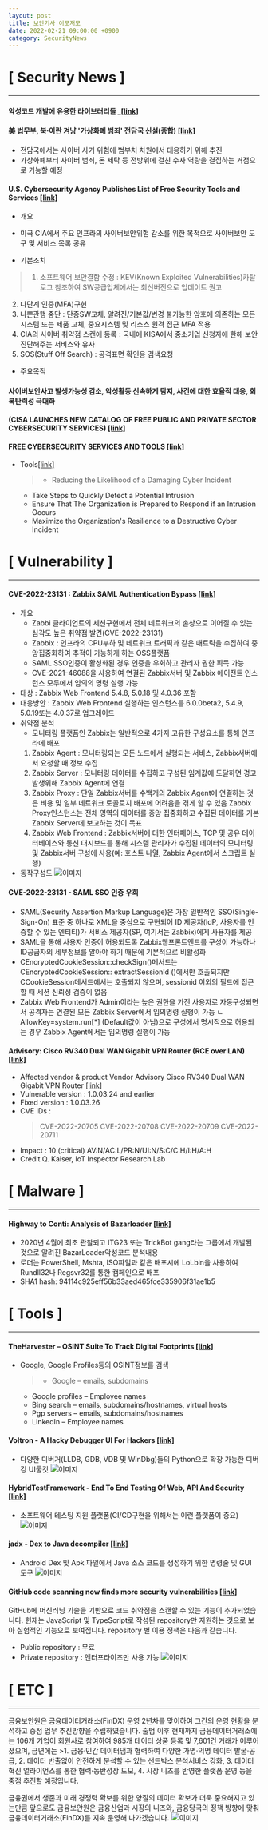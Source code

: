 ```yaml
---
layout: post
title: 보안기사 이모저모
date: 2022-02-21 09:00:00 +0900
category: SecurityNews
---
```



# [ Security News ]
---
#### 악성코드 개발에 유용한 라이브러리들 _[[link]](https://hackyboiz.github.io/2022/02/20/idioth/useful_libs_for_malware_dev/?fbclid=IwAR1whsT36JYNih53w9ocvuBJE7gmTv3RaiL82yw-AcNn9VtcNXTU4cFcTsI)

#### 美 법무부, 북·이란 겨냥 '가상화폐 범죄' 전담국 신설(종합) [[link]](https://www.yna.co.kr/view/AKR20220218007600071?input=1195m&fbclid=IwAR3fYr99gEWk9SNmf5h__oCz7U_AjvNrgOv3dJsFE14ljdo-yj47qYFmMrI)
- 전담국에서는 사이버 사기 위험에 범부처 차원에서 대응하기 위해 추진
- 가상화폐부터 사이버 범죄, 돈 세탁 등 전방위에 걸친 수사 역량을 결집하는 거점으로 기능할 예정

#### U.S. Cybersecurity Agency Publishes List of Free Security Tools and Services [[link]](https://thehackernews.com/2022/02/us-cybersecurity-agency-publishes-list.html?fbclid=IwAR1xPDUJqo3bHKMedRH-EiDkxgLHo5dSlcq315GpMFi1AnECEEg6JPu5wEQ)
+ 개요
- 미국 CIA에서 주요 인프라의 사이버보안위험 감소를 위한 목적으로 사이버보안 도구 및 서비스 목록 공유
+ 기본조치
> 1. 소프트웨어 보안결함 수정 : KEV(Known Exploited Vulnerabilities)카탈로그 참조하여 SW공급업체에서는 최신버전으로 업데이트 권고
2. 다단계 인증(MFA)구현
3. 나쁜관행 중단 : 단종SW교체, 알려진/기본값/변경 불가능한 암호에 의존하는 모든 시스템 또는 제품 교체, 중요시스템 및 리소스 원격 접근 MFA 적용
4. CIA의 사이버 취약점 스캔에 등록 : 국내에 KISA에서 중소기업 신청자에 한해 보안진단해주는 서비스와 유사
5. SOS(Stuff Off Search) : 공격표면 확인용 검색요청

+ 주요목적
#### 사이버보안사고 발생가능성 감소, 악성활동 신속하게 탐지, 사건에 대한 효율적 대응, 회복탄력성 극대화
#### (CISA LAUNCHES NEW CATALOG OF FREE PUBLIC AND PRIVATE SECTOR CYBERSECURITY SERVICES) [[link]](https://www.cisa.gov/news/2022/02/18/cisa-launches-new-catalog-free-public-and-private-sector-cybersecurity-services)

#### FREE CYBERSECURITY SERVICES AND TOOLS [[link]](https://www.cisa.gov/free-cybersecurity-services-and-tools)
+ Tools[[link]](https://www.cisa.gov/free-cybersecurity-services-and-tools)
	> - Reducing the Likelihood of a Damaging Cyber Incident
	- Take Steps to Quickly Detect a Potential Intrusion
	- Ensure That The Organization is Prepared to Respond if an Intrusion Occurs
	- Maximize the Organization's Resilience to a Destructive Cyber Incident
	

# [ Vulnerability ]
---
#### CVE-2022-23131 : Zabbix SAML Authentication Bypass [[link]](https://blog.sonarsource.com/zabbix-case-study-of-unsafe-session-storage?fbclid=IwAR2JoUQJNssYaCSw8gUba01uYF2DiP3Ua5Dbl4Oj5KAx0QNLLaeccV7AYFA)
+ 개요
	- Zabbi 클라이언트의 세션구현에서 전체 네트워크의 손상으로 이어질 수 있는 심각도 높은 취약점 발견(CVE-2022-23131)
	* Zabbix : 인프라의 CPU부하 및 네트워크 트래픽과 같은 매트릭을 수집하여 중앙집중화하여 추적이 가능하게 하는 OSS플랫폼
	- SAML SSO인증이 활성화된 경우 인증을 우회하고 관리자 권한 획득 가능
	- CVE-2021-46088을 사용하여 연결된 Zabbix서버 및 Zabbix 에이전트 인스턴스 모두에서 임의의 명령 실행 가능
+ 대상 : Zabbix Web Frontend 5.4.8, 5.0.18 및 4.0.36 포함
+ 대응방안 : Zabbix Web Frontend 실행하는 인스턴스를 6.0.0beta2, 5.4.9, 5.0.19또는 4.0.37로 업그레이드
+ 취약점 분석
	- 모니터링 플랫폼인 Zabbix는 일반적으로 4가지 고유한 구성요소를 통해 인프라에 배포
	1. Zabbix Agent : 모니터링되는 모든 노드에서 실행되는 서비스, Zabbix서버에서 요청할 때 정보 수집
	2. Zabbix Server : 모니터링 데이터를 수집하고 구성된 임계값에 도달하면 경고 발생위해 Zabbix Agent에 연결
	3. Zabbix Proxy : 단일 Zabbix서버를 수백개의 Zabbix  Agent에 연결하는 것은 비용 및 일부 네트워크 토콜로지 배포에 어려움을 겪게 할 수 있음
	Zabbix Proxy인스턴스는 전체 영역의 데이터를 중앙 집중화하고 수집된 데이터를 기본 Zabbix Server에 보고하는 것이 목표
	4. Zabbix Web Frontend : Zabbix서버에 대한 인터페이스, TCP 및 공유 데이터베이스와 통신
	대시보드를 통해 시스템 관리자가 수집된 데이터의 모니터링 및 Zabbix서버 구성에 사용(예: 호스트 나열, Zabbix Agent에서 스크립트 실행)
+ 동작구성도
![이미지](https://github.com/SecurityMgr/securitymgr.github.io/blob/main/_img/2022/220221_1.png?raw=true)

#### CVE-2022-23131 - SAML SSO 인증 우회
- SAML(Security Assertion Markup Language)은 가장 일반적인 SSO(Single-Sign-On) 표준 중 하나로 XML을 중심으로 구현되어 ID 제공자(IdP, 사용자를 인증할 수 있는 엔티티)가 서비스 제공자(SP, 여기서는 Zabbix)에게 사용자를 제공
- SAML을 통해 사용자 인증이 허용되도록 Zabbix웹프론트엔드를 구성이 가능하나 ID공급자의 세부정보를 알아야 하기 때문에 기본적으로 비활성화
- CEncryptedCookieSession::checkSign()메서드는 CEncryptedCookieSession:: extractSessionId ()에서만 호출되지만 CCookieSession메서드에서는 호출되지 않으며, sessionid 이외의 필드에 접근할 때 세션 신뢰성 검증이 없음
- Zabbix Web Frontend가 Admin이라는 높은 권한을 가진 사용자로 자동구성되면서 공격자는 연결된 모든 Zabbix Server에서 임의명령 실행이 가능
ㄴ AllowKey=system.run[*] (Default값이 아님)으로 구성에서 명시적으로 허용되는 경우 Zabbix Agent에서는 임의명령 실행이 가능

#### Advisory: Cisco RV340 Dual WAN Gigabit VPN Router (RCE over LAN) [[link]](https://www.iot-inspector.com/blog/advisory-cisco-rv340-dual-wan-gigabit-vpn-router-rce-over-lan/?fbclid=IwAR15YUQ_Qx89e5E2V8vxZRJNlcFpSu7B6bY-dCev3i8cQSglrhvhVl5gXJQ)
- Affected vendor & product Vendor Advisory	Cisco RV340 Dual WAN Gigabit VPN Router [[link]](https://www.cisco.com/c/en/us/support/docs/csa/cisco-sa-smb-mult-vuln-KA9PK6D.html)
- Vulnerable version : 1.0.03.24 and earlier
- Fixed version	: 1.0.03.26
- CVE IDs : 
	> CVE-2022-20705
	CVE-2022-20708
	CVE-2022-20709
	CVE-2022-20711
- Impact : 10 (critical) AV:N/AC:L/PR:N/UI:N/S:C/C:H/I:H/A:H
- Credit Q. Kaiser, IoT Inspector Research Lab


# [ Malware ]
---
#### Highway to Conti: Analysis of Bazarloader [[link]](https://elis531989.medium.com/highway-to-conti-analysis-of-bazarloader-26368765689d)
- 2020년 4월에 최초 관찰되고 ITG23 또는 TrickBot gang라는 그룹에서 개발된 것으로 알려진 BazarLoader악성코드 분석내용
- 로더는 PowerShell, Mshta, ISO파일과 같은 배포시에 LoLbin을 사용하여 Rundll32나 Regsvr32를 통한 캠페인으로 배포
- SHA1 hash: 94114c925eff56b33aed465fce335906f31ae1b5

# [ Tools ]
---
#### TheHarvester – OSINT Suite To Track Digital Footprints [[link]](https://hackersonlineclub.com/theharvester-osint-suite-to-track-digital-footprints/?fbclid=IwAR05iAumlV37wyMW-h8p9jTZCDkQWwuqG24cILWBMTh3dJ596TSY2l9Bq1I)
- Google, Google Profiles등의 OSINT정보를 검색
	> + Google – emails, subdomains
	+ Google profiles – Employee names
	+ Bing search – emails, subdomains/hostnames, virtual hosts
	+ Pgp servers – emails, subdomains/hostnames
	+ LinkedIn – Employee names

#### Voltron - A Hacky Debugger UI For Hackers [[link]](https://www.kitploit.com/2022/02/voltron-hacky-debugger-ui-for-hackers.html?fbclid=IwAR3s5yHBO3TOmDgX0BLsyKYgCHh6VbPLCbe8hJ72c5ZNnb5p74CZP7e9MI8)
- 다양한 디버거(LLDB, GDB, VDB 및 WinDbg)들의 Python으로 확장 가능한 디버깅 UI툴킷
![이미지](https://github.com/SecurityMgr/securitymgr.github.io/blob/main/_img/2022/220221_2.png?raw=true)

#### HybridTestFramework - End To End Testing Of Web, API And Security [[link]](https://www.kitploit.com/2022/02/hybridtestframework-end-to-end-testing.html?fbclid=IwAR10GJLfC7U0zSr1lPjHiIGpVKZSx4IQn49oL9t8s7MgBi1H0voHM5cpalU)
- 소프트웨어 테스팅 지원 플랫폼(CI/CD구현을 위해서는 이런 플랫폼이 중요)
![이미지](https://github.com/SecurityMgr/securitymgr.github.io/blob/main/_img/2022/220221_3.png?raw=true)

#### jadx - Dex to Java decompiler [[link]](https://github.com/skylot/jadx)
- Android Dex 및 Apk 파일에서 Java 소스 코드를 생성하기 위한 명령줄 및 GUI 도구
![이미지](https://github.com/SecurityMgr/securitymgr.github.io/blob/main/_img/2022/220221_4.jpg?raw=true)

#### GitHub code scanning now finds more security vulnerabilities [[link]](https://www.bleepingcomputer.com/news/security/github-code-scanning-now-finds-more-security-vulnerabilities/?fbclid=IwAR2jq9X7-Tsx2aqfO9uC7oJql0hXHUOuHXBPfY_cyfX3QupEIWPCGkxMUbk)
GitHub에 머신러닝 기술을 기반으로 코드 취약점을 스캔할 수 있는 기능이 추가되었습니다.
현재는 JavaScript 및 TypeScript로 작성된 repository만 지원하는 것으로 보아 실험적인 기능으로 보여집니다.
repository 별 이용 정책은 다음과 같습니다.
- Public repository : 무료
- Private repository : 엔터프라이즈만 사용 가능
![이미지](https://github.com/SecurityMgr/securitymgr.github.io/blob/main/_img/2022/220221_5.jpg?raw=true)
 

# [ ETC ]
---
금융보안원은 금융데이터거래소(FinDX) 운영 2년차를 맞이하여 그간의 운영 현황을 분석하고 중점 업무 추진방향을 수립하였습니다.
출범 이후 현재까지 금융데이터거래소에는 106개 기업이 회원사로 참여하여 985개 데이터 상품 등록 및 7,601건 거래가 이루어졌으며,
금년에는 
	>1. 금융‧민간 데이터댐과 협력하여 다양한 가명‧익명 데이터 발굴‧공급, 
	2. 데이터 반출없이 안전하게 분석할 수 있는 샌드박스 분석서비스 강화, 
	3. 데이터 혁신 얼라이언스를 통한 협력‧동반성장 도모, 
	4. 시장 니즈를 반영한 플랫폼 운영 등을 중점 추진할 예정입니다.

금융권에서 생존과 미래 경쟁력 확보를 위한 양질의 데이터 확보가 더욱 중요해지고 있는만큼 앞으로도 금융보안원은 금융산업과 시장의 니즈와, 금융당국의 정책 방향에 맞춰 금융데이터거래소(FinDX)를 지속 운영해 나가겠습니다.
![이미지](https://github.com/SecurityMgr/securitymgr.github.io/blob/main/_img/2022/220221_6.jpg?raw=true)
